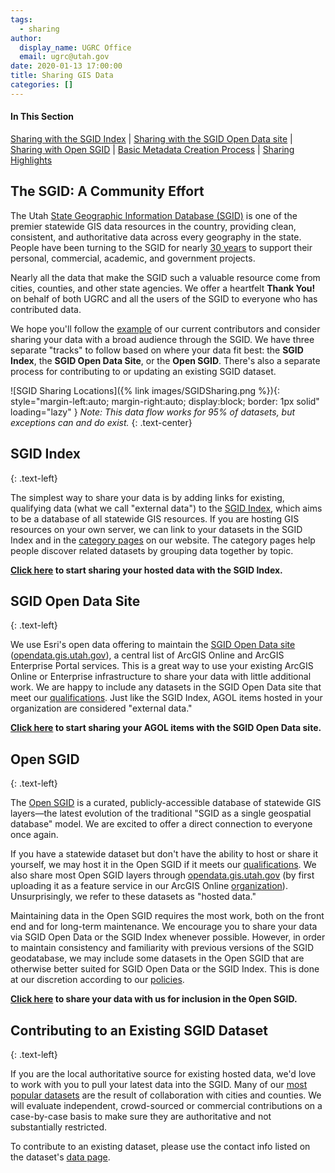 ```yaml
---
tags:
  - sharing
author:
  display_name: UGRC Office
  email: ugrc@utah.gov
date: 2020-01-13 17:00:00
title: Sharing GIS Data
categories: []
---
```


#### In This Section

[Sharing with the SGID Index](/documentation/sgid/sharing) | [Sharing with the SGID Open Data site](/documentation/sgid/sharing) | [Sharing with Open SGID](/documentation/sgid/sharing) | [Basic Metadata Creation Process](/documentation/sgid/sharing/metadata/) | [Sharing Highlights](/documentation/sgid/sharing/highlights)

## The SGID: A Community Effort

The Utah [State Geographic Information Database (SGID)](/documentation/sgid) is one of the premier statewide GIS data resources in the country, providing clean, consistent, and authoritative data across every geography in the state. People have been turning to the SGID for nearly [30 years](/blog/2019-06-11-sgid-then-and-now) to support their personal, commercial, academic, and government projects.

Nearly all the data that make the SGID such a valuable resource come from cities, counties, and other state agencies. We offer a heartfelt **Thank You!** on behalf of both UGRC and all the users of the SGID to everyone who has contributed data.

We hope you'll follow the [example](/documentation/sgid/sharing/highlights) of our current contributors and consider sharing your data with a broad audience through the SGID. We have three separate "tracks" to follow based on where your data fit best: the **SGID Index**, the **SGID Open Data Site**, or the **Open SGID**. There's also a separate process for contributing to or updating an existing SGID dataset.

![SGID Sharing Locations]({% link images/SGIDSharing.png %}){: style="margin-left:auto; margin-right:auto; display:block; border: 1px solid" loading="lazy" }
_Note: This data flow works for 95% of datasets, but exceptions can and do exist._
{: .text-center}

## SGID Index
{: .text-left}

The simplest way to share your data is by adding links for existing, qualifying data (what we call "external data") to the [SGID Index](/documentation/sgid), which aims to be a database of all statewide GIS resources. If you are hosting GIS resources on your own server, we can link to your datasets in the SGID Index and in the [category pages](/products/sgid) on our website. The category pages help people discover related datasets by grouping data together by topic.

**[Click here](/documentation/sgid/sharing) to start sharing your hosted data with the SGID Index.**

## SGID Open Data Site
{: .text-left}

We use Esri's open data offering to maintain the [SGID Open Data site](/documentation/sgid) ([opendata.gis.utah.gov](https://opendata.gis.utah.gov)), a central list of ArcGIS Online and ArcGIS Enterprise Portal services. This is a great way to use your existing ArcGIS Online or Enterprise infrastructure to share your data with little additional work. We are happy to include any datasets in the SGID Open Data site that meet our [qualifications](/documentation/policy/sgid). Just like the SGID Index, AGOL items hosted in your organization are considered "external data."

**[Click here](/documentation/sgid/sharing) to start sharing your AGOL items with the SGID Open Data site.**

## Open SGID
{: .text-left}

The [Open SGID](/documentation/sgid) is a curated, publicly-accessible database of statewide GIS layers—the latest evolution of the traditional "SGID as a single geospatial database" model. We are excited to offer a direct connection to everyone once again.

If you have a statewide dataset but don't have the ability to host or share it yourself, we may host it in the Open SGID if it meets our [qualifications](/documentation/policy/sgid). We also share most Open SGID layers through [opendata.gis.utah.gov](https://opendata.gis.utah.gov) (by first uploading it as a feature service in our ArcGIS Online [organization](https://utah.maps.arcgis.com)). Unsurprisingly, we refer to these datasets as "hosted data."

Maintaining data in the Open SGID requires the most work, both on the front end and for long-term maintenance. We encourage you to share your data via SGID Open Data or the SGID Index whenever possible. However, in order to maintain consistency and familiarity with previous versions of the SGID geodatabase, we may include some datasets in the Open SGID that are otherwise better suited for SGID Open Data or the SGID Index. This is done at our discretion according to our [policies](/documentation/policy/sgid).

**[Click here](/documentation/sgid/sharing) to share your data with us for inclusion in the Open SGID.**

## Contributing to an Existing SGID Dataset
{: .text-left}

If you are the local authoritative source for existing hosted data, we'd love to work with you to pull your latest data into the SGID. Many of our [most popular datasets](/documentation/sgid/sharing/highlights) are the result of collaboration with cities and counties. We will evaluate independent, crowd-sourced or commercial contributions on a case-by-case basis to make sure they are authoritative and not substantially restricted.

To contribute to an existing dataset, please use the contact info listed on the dataset's [data page](/products/sgid).
